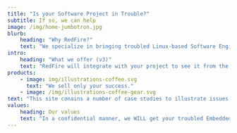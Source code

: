```yaml
---
title: "Is your Software Project in Trouble?"
subtitle: If so, we can help
image: /img/home-jumbotron.jpg
blurb:
    heading: "Why RedFire?"
    text: "We specialize in bringing troubled Linux-based Software Engineering Projects to successful conclusions, as we have been doing for other clients for the last forty-five years."
intro:
    heading: "What we offer (v3)"
    text: "RedFire will integrate with your project to see it from the inside-out. From this on-the-ground perspective we can see clearly what needs to be done. Is it architecture? Is project management working? Is your code tree working? Is QA on-board? Tech Docs? Upper management? Is staffing the right mix? Are customer relations where they should be? Then, we'll give you a written report on what we find, and then help you implement any necessary items you choose."
products:
    - image: img/illustrations-coffee.svg
      text: "We sell only your success."
    - image: /img/illustrations-coffee-gear.svg
text: "This site conains a number of case studies to illustrate issues with software projects. Read through and see if you recognize your project. Better though, is to engage our consulting services. After all, do you diagnose yourself if you get sick? Hopefully, not, you engage an expert. You should do so here as well. There is also a checklist you can use to audit your own project, but it is behind a paywall and only available to our clients."
values:
    heading: Our values
    text: "In a confidential manner, we WILL get your troubled Embedded Linux Software Engineering Project back on track. We WILL bring it to a successful conclusion. Our founder, Cal Page, (as a young geek) ->"
---
```


